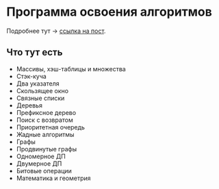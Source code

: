 # Программа освоения алгоритмов

Подробнее тут -> [ссылка на пост](https://www.t.me/a_cup_of_code).

## Что тут есть

* Массивы, хэш-таблицы и множества
* Стэк-куча
* Два указателя
* Скользящее окно
* Связные списки
* Деревья
* Префиксное дерево
* Поиск с возвратом
* Приоритетная очередь
* Жадные алгоритмы
* Графы
* Продвинутые графы
* Одномерное ДП
* Двумерное ДП
* Битовые операции
* Математика и геометрия

